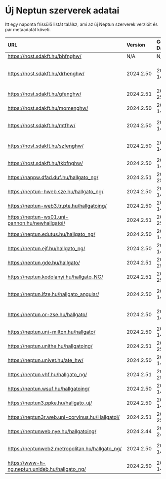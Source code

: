 # Új Neptun szerverek adatai

Itt egy naponta frissülő listát találsz, ami az új Neptun szerverek verzióit és pár metaadatát követi.

| URL                                             | Version   | Generation Date     | Organization Name                         | Captcha Required |
|:----------------------------------------------|:--------|:------------------|:----------------------------------------|:---------------|
| https://host.sdakft.hu/bhfnghw/                 | N/A       | N/A                 | N/A                                       | N/A              |
| https://host.sdakft.hu/drhenghw/                | 2024.2.50 | 2024-11-14T14:15:00 | Debreceni Református Hittudományi Egyetem | 3                |
| https://host.sdakft.hu/gfenghw/                 | 2024.2.51 | 2024-11-25T09:55:03 | Gál Ferenc Egyetem                        | 3                |
| https://host.sdakft.hu/momenghw/                | 2024.2.50 | 2024-11-14T14:15:00 | Moholy-Nagy Művészeti Egyetem             | 3                |
| https://host.sdakft.hu/mtfhw/                   | 2024.2.50 | 2024-11-14T14:15:00 | Magyar Táncművészeti Egyetem              | 3                |
| https://host.sdakft.hu/szfenghw/                | 2024.2.50 | 2024-11-14T14:15:00 | Színház- és Filmművészeti Egyetem         | 3                |
| https://host.sdakft.hu/tkbfnghw/                | 2024.2.50 | 2024-11-14T14:15:00 | A Tan Kapuja Buddhista Főiskola           | 3                |
| https://nappw.dfad.duf.hu/hallgato_ng/          | 2024.2.51 | 2024-11-25T09:55:03 | Dunaújvárosi Egyetem                      | 3                |
| https://neptun-hweb.sze.hu/hallgato_ng/         | 2024.2.50 | 2024-11-14T14:15:00 | Széchenyi István Egyetem                  | 3                |
| https://neptun-web3.tr.pte.hu/hallgatoing/      | 2024.2.50 | 2024-11-14T14:15:00 | Pécsi Tudományegyetem                     | 3                |
| https://neptun-ws01.uni-pannon.hu/newhallgatoi/ | 2024.2.51 | 2024-11-25T09:55:03 | Pannon Egyetem                            | 3                |
| https://neptun.edutus.hu/hallgato_ng/           | 2024.2.50 | 2024-11-14T14:15:00 | Edutus Egyetem                            | 3                |
| https://neptun.ejf.hu/hallgato_ng/              | 2024.2.50 | 2024-11-14T14:15:00 | Eötvös József Főiskola                    | 3                |
| https://neptun.gde.hu/hallgato/                 | 2024.2.51 | 2024-11-25T09:55:03 | Gábor Dénes Egyetem                       | 3                |
| https://neptun.kodolanyi.hu/hallgato_NG/        | 2024.2.51 | 2024-11-25T09:55:03 | Kodolányi János Egyetem                   | 1                |
| https://neptun.lfze.hu/hallgato_angular/        | 2024.2.50 | 2024-11-14T14:15:00 | Liszt Ferenc Zeneművészeti Egyetem        | 3                |
| https://neptun.or-zse.hu/hallgato/              | 2024.2.50 | 2024-11-14T14:15:00 | Országos Rabbiképző - Zsidó Egyetem       | 3                |
| https://neptun.uni-milton.hu/hallgato/          | 2024.2.50 | 2024-11-14T14:15:00 | Milton Friedman Egyetem                   | 3                |
| https://neptun.unithe.hu/hallgatoing/           | 2024.2.51 | 2024-11-25T09:55:03 | Tokaj-Hegyalja Egyetem                    | 1                |
| https://neptun.univet.hu/ate_hw/                | 2024.2.50 | 2024-11-14T14:15:00 | Állatorvostudományi Egyetem               | 3                |
| https://neptun.vhf.hu/hallgato_ng/              | 2024.2.51 | 2024-11-25T09:55:03 | Veszprémi Érseki Főiskola                 | 3                |
| https://neptun.wsuf.hu/hallgatoing/             | 2024.2.50 | 2024-11-14T14:15:00 | Wekerle Sándor Üzleti Főiskola            | 3                |
| https://neptun3.ppke.hu/hallgato_uj/            | 2024.2.50 | 2024-11-14T14:15:00 | Pázmány Péter Katolikus Egyetem           | 3                |
| https://neptun3r.web.uni-corvinus.hu/Hallgatoi/ | 2024.2.51 | 2024-11-25T09:55:03 | Budapesti Corvinus Egyetem                | 3                |
| https://neptunweb.nye.hu/hallgatoing/           | 2024.2.44 | 2024-10-24T12:10:25 | Nyíregyházi Egyetem                       | 3                |
| https://neptunweb2.metropolitan.hu/hallgato_ng/ | 2024.2.50 | 2024-11-14T14:15:00 | Budapesti Metropolitan Egyetem            | 3                |
| https://www-h-ng.neptun.unideb.hu/hallgato_ng/  | 2024.2.50 | 2024-11-14T14:15:00 | Debreceni Egyetem                         | 3                |